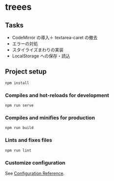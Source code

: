 # treees

## Tasks
* CodeMirror の導入＋ textarea-caret の撤去
* エラーの対処
* スタイライズまわりの実装
* LocalStorage への保存・読込

## Project setup
```
npm install
```

### Compiles and hot-reloads for development
```
npm run serve
```

### Compiles and minifies for production
```
npm run build
```

### Lints and fixes files
```
npm run lint
```

### Customize configuration
See [Configuration Reference](https://cli.vuejs.org/config/).
